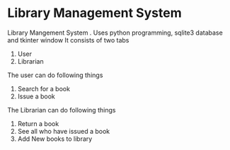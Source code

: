# Library Management System
Library Mangement System . Uses python programming, sqlite3 database and tkinter window
It consists of two tabs 
1) User
2) Librarian

The user can do following things
1) Search for a book
2) Issue a book

The Librarian can do following things
1) Return a book
2) See all who have issued a book
3) Add New books to library

